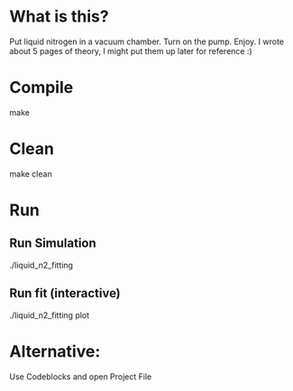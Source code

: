 # What is this?

Put liquid nitrogen in a vacuum chamber. Turn on the pump. Enjoy.
I wrote about 5 pages of theory, I might put them up later for reference :)

# Compile

make

# Clean

make clean

# Run

## Run Simulation

./liquid_n2_fitting

## Run fit (interactive)

./liquid_n2_fitting plot

# Alternative:

Use Codeblocks and open Project File
